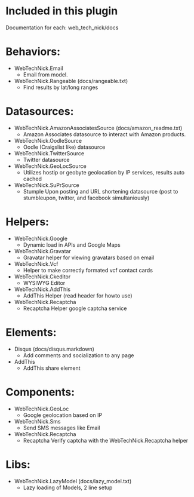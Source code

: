 # Included in this plugin

Documentation for each: web_tech_nick/docs

# Behaviors:
* WebTechNick.Email
	* Email from model.
* WebTechNick.Rangeable (docs/rangeable.txt)
	* Find results by lat/long ranges

# Datasources:
* WebTechNick.AmazonAssociatesSource (docs/amazon_readme.txt)
	* Amazon Associates datasource to interact with Amazon products.
* WebTechNick.OodleSource
	* Oodle (Craigslist like) datasource
* WebTechNick.TwitterSource
	* Twitter datasource
* WebTechNick.GeoLocSource
	* Utilizes hostip or geobyte geolocation by IP services, results auto cached
* WebTechNick.SuPrSource
	* Stumple Upon posting and URL shortening datasource (post to stumbleupon, twitter, and facebook simultaniously)

# Helpers:
* WebTechNick.Google
	* Dynamic load in APIs and Google Maps
* WebTechNick.Gravatar
	* Gravatar helper for viewing gravatars based on email
* WebTechNick.Vcf
	* Helper to make correctly formated vcf contact cards
* WebTechNick.Ckeditor
	* WYSIWYG Editor
* WebTechNick.AddThis
	* AddThis Helper (read header for howto use)
* WebTechNick.Recaptcha
	* Recaptcha Helper google captcha service

# Elements:
* Disqus (docs/disqus.markdown)
	* Add comments and socialization to any page
* AddThis
	* AddThis share element

# Components:
* WebTechNick.GeoLoc
	* Google geolocation based on IP
* WebTechNick.Sms
	* Send SMS messages like Email
* WebTechNick.Recaptcha
	* Recaptcha Verify captcha with the WebTechNick.Recaptcha helper

# Libs:
* WebTechNick.LazyModel (docs/lazy_model.txt)
	* Lazy loading of Models, 2 line setup